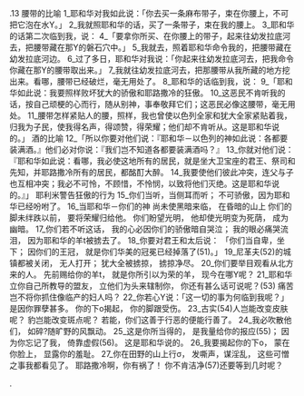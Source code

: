 .13 
腰带的比喻 
1_耶和华对我如此说：「你去买一条麻布带子，束在你腰上，不可把它泡在水Y。」 2_我就照耶和华的话，买了一条带子，束在我的腰上。 3_耶和华的话第二次临到我，说： 4_「要拿你所买、在你腰上的带子，起来往幼发拉底河去，把腰带藏在那Y的磐石穴中。」 5_我就去，照着耶和华命令我的，把腰带藏在幼发拉底河边。 6_过了多日，耶和华对我说：「你起来往幼发拉底河去，把我命令你藏在那Y的腰带取出来。」 7_我就往幼发拉底河去，把那腰带从我所藏的地方挖出来。看哪，腰带已经破烂，毫无用处了。 
8_耶和华的话临到我，说： 9_「耶和华如此说：我要照样败坏犹大的骄傲和耶路撒冷的狂傲。 10_这恶民不肯听我的话，按自己顽梗的心而行，随从别神，事奉敬拜它们；这恶民必像这腰带，毫无用处。 11_腰带怎样紧贴人的腰，照样，我也曾使以色列全家和犹大全家紧贴着我，归我为子民，使我得名声，得颂赞，得荣耀；他们却不肯听从。这是耶和华说的。」 
酒的比喻 
12_「所以你要对他们说：『耶和华－以色列的神如此说：各都要装满酒。』他们必对你说：『我们岂不知道各都要装满酒吗？』 13_你就对他们说：『耶和华如此说：看哪，我必使这地所有的居民，就是坐大卫宝座的君王、祭司和先知，并耶路撒冷所有的居民，都酩酊大醉。 14_我要使他们彼此冲突，连父与子也互相冲突；我必不可怜，不顾惜，不怜悯，以致将他们灭绝。这是耶和华说的。』」 
耶利米警告狂傲的行为 
15_你们当听，当侧耳而听； 
不可骄傲，因为耶和华已经吩咐了。 
16_当耶和华－你们的神 
尚未使黑暗来临， 
在昏暗的山上 
你们的脚未绊跌以前， 
要将荣耀归给他。 
你们盼望光明， 
他却使光明变为死荫， 
成为幽暗。 
17_你们若不听这话， 
我的心必因你们的骄傲暗自哭泣； 
我的眼必痛哭流泪， 
因为耶和华的羊t被掳去了。 
18_你要对君王和太后说： 
「你们当自卑，坐下； 
因你们的王冠， 
就是你们华美的冠冕已经掉落了(51)。」 
19_尼革夫(52)的城镇都被关闭， 
无人打开； 
犹大全被掳掠， 
掳掠净尽。 
20_你们要举目观看从北方来的人。 
先前赐给你的羊t， 
就是你所引以为荣的羊， 
现今在哪Y呢？ 
21_耶和华立你自己所教导的盟友， 
立他们为头来辖制你， 
你还有甚么话可说呢？(53) 
痛苦岂不将你抓住像临产的妇人吗？ 
22_你若心Y说：「这一切的事为何临到我呢？」 
是因你罪孽甚多。 
你的下o揭起， 
你的脚跟受伤。 
23_古实(54)人岂能改变皮肤呢？ 
豹岂能改变斑点呢？ 
若能，你们这善于行恶的便能行善了。 
24_我必吹散他们， 
如碎?随旷野的风飘动。 
25_这是你所当得的， 
是我量给你的报应(55)； 
因为你忘记了我， 
倚靠虚假(56)。 
这是耶和华说的。 
26_我要揭起你的下o， 
蒙在你脸上， 
显露你的羞耻。 
27_你在田野的山上行σ， 
发嘶声，谋淫乱， 
这些可憎之事我都看见了。 
耶路撒冷啊，你有祸了！ 
你不肯洁净(57)还要等到几时呢？ 

.
